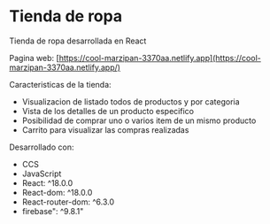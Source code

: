 # Tienda de ropa
Tienda de ropa desarrollada en React

Pagina web: [https://cool-marzipan-3370aa.netlify.app](https://cool-marzipan-3370aa.netlify.app/)

Caracteristicas de la tienda:
- Visualizacion de listado todos de productos y por categoria
- Vista de los detalles de un producto especifico
- Posibilidad de comprar uno o varios item de un mismo producto
- Carrito para visualizar las compras realizadas

Desarrollado con:
- CCS
- JavaScript
- React: ^18.0.0
- React-dom: ^18.0.0
- React-router-dom: ^6.3.0
- firebase": ^9.8.1"
